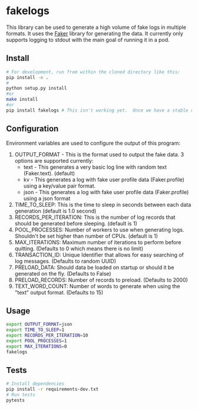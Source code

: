 # fakelogs
This library can be used to generate a high volume of fake logs in multiple formats.  It uses the [Faker](https://faker.readthedocs.io/en/master/) library for generating the data.  It currently only supports logging to stdout with the main goal of running it in a pod.

## Install
```bash
# For development, run from within the cloned directory like this:
pip install -e .
#
python setup.py install
#or 
make install
#or 
pip install fakelogs # This isn't working yet.  Once we have a stable release, it will be pushed to pypi
```

## Configuration
Environment variables are used to configure the output of this program:
1. OUTPUT_FORMAT - This is the format used to output the fake data.  3 options are supported currently:
   * text - This generates a very basic log line with random text (Faker.text). (default)
   * kv - This generates a log with fake user profile data (Faker.profile) using a key/value pair format.
   * json - This generates a log with fake user profile data (Faker.profile) using a json format
2. TIME_TO_SLEEP: This is the time to sleep in seconds between each data generation (default is 1.0 second)
3. RECORDS_PER_ITERATION: This is the number of log records that should be generated before sleeping. (default is 1)
4. POOL_PROCESSES: Number of workers to use when generating logs.  Shouldn't be set higher than number of CPUs. (default is 1)
5. MAX_ITERATIONS: Maximum number of iterations to perform before quitting. (Defaults to 0 which means there is no limit)
6. TRANSACTION_ID: Unique Identifier that allows for easy searching of log messages. (Defaults to random UUID)
7. PRELOAD_DATA: Should data be loaded on startup or should it be generated on the fly. (Defaults to False)
8. PRELOAD_RECORDS: Number of records to preload. (Defaults to 2000)
9. TEXT_WORD_COUNT: Number of words to generate when using the "text" output format. (Defaults to 15)

## Usage
```bash
export OUTPUT_FORMAT=json
export TIME_TO_SLEEP=1
export RECORDS_PER_ITERATION=10
export POOL_PROCESSES=1
export MAX_ITERATIONS=0
fakelogs
```

## Tests
```bash
# Install dependencies
pip install -r requirements-dev.txt
# Run tests
pytests
```
